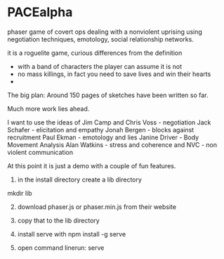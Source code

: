 # PACEalpha
phaser game of covert ops dealing with a nonviolent uprising using negotiation techniques, emotology,
social relationship networks.

it is a roguelite game, curious differences from the definition 
- with a band of characters the player can assume it is not 
- no mass killings, in fact you need to save lives and win their hearts
- 

The big plan:
Around 150 pages of sketches have been written so far.

Much more work lies ahead.

I want to use the ideas of 
Jim Camp and Chris Voss - negotiation
Jack Schafer - elicitation and empathy
Jonah Bergen - blocks against recruitment
Paul Ekman - emotology and lies
Janine Driver - Body Movement Analysis
Alan Watkins - stress and coherence 
and NVC - non violent communication



At this point it is just a demo with a couple of fun features.

1) in the install directory create a lib directory

mkdir lib 

2) download 
phaser.js or phaser.min.js 
from their website 

3) copy that to the lib directory

4) install serve with
npm install -g serve
5) open command linerun:
serve 
